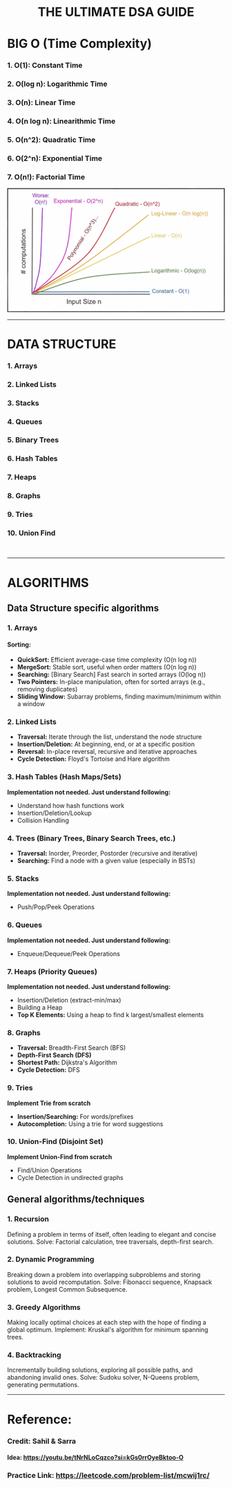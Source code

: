 <h1 align="center"> THE ULTIMATE DSA GUIDE </h1>

# BIG O (Time Complexity)

### 1. O(1): Constant Time
### 2. O(log n): Logarithmic Time
### 3. O(n): Linear Time
### 4. O(n log n): Linearithmic Time
### 5. O(n^2): Quadratic Time
### 6. O(2^n): Exponential Time
### 7. O(n!): Factorial Time

![Alt Text](/assets/time-complexity.png)
<br>

---
# DATA STRUCTURE
### 1. Arrays
### 2. Linked Lists
### 3. Stacks
### 4. Queues
### 5. Binary Trees
### 6. Hash Tables
### 7. Heaps
### 8. Graphs
### 9. Tries
### 10. Union Find


<br>

---
# ALGORITHMS

## Data Structure specific algorithms

### 1. Arrays
#### Sorting:
- **QuickSort:** Efficient average-case time complexity (O(n log n))
- **MergeSort:** Stable sort, useful when order matters (O(n log n))
- **Searching:** [Binary Search] Fast search in sorted arrays (O(log n))
- **Two Pointers:** In-place manipulation, often for sorted arrays (e.g., removing duplicates)
- **Sliding Window:** Subarray problems, finding maximum/minimum within a window

### 2. Linked Lists
- **Traversal:** Iterate through the list, understand the node structure
- **Insertion/Deletion:** At beginning, end, or at a specific position
- **Reversal:** In-place reversal, recursive and iterative approaches
- **Cycle Detection:** Floyd's Tortoise and Hare algorithm

### 3. Hash Tables (Hash Maps/Sets)
**Implementation not needed. Just understand following:**
- Understand how hash functions work
- Insertion/Deletion/Lookup
- Collision Handling

### 4. Trees (Binary Trees, Binary Search Trees, etc.)
- **Traversal:** Inorder, Preorder, Postorder (recursive and iterative)
- **Searching:** Find a node with a given value (especially in BSTs)

### 5. Stacks
**Implementation not needed. Just understand following:**
- Push/Pop/Peek Operations

### 6. Queues
**Implementation not needed. Just understand following:**
- Enqueue/Dequeue/Peek Operations

### 7. Heaps (Priority Queues)
**Implementation not needed. Just understand following:**
- Insertion/Deletion (extract-min/max)
- Building a Heap
- **Top K Elements:** Using a heap to find k largest/smallest elements

### 8. Graphs
- **Traversal:** Breadth-First Search (BFS)
- **Depth-First Search (DFS)**
- **Shortest Path:** Dijkstra's Algorithm
- **Cycle Detection:** DFS

### 9. Tries
**Implement Trie from scratch**
- **Insertion/Searching:** For words/prefixes
- **Autocompletion:** Using a trie for word suggestions

### 10. Union-Find (Disjoint Set)
**Implement Union-Find from scratch**
- Find/Union Operations
- Cycle Detection in undirected graphs


## General algorithms/techniques
### 1. Recursion
Defining a problem in terms of itself, often leading to elegant and concise solutions.
Solve: Factorial calculation, tree traversals, depth-first search.

### 2. Dynamic Programming
Breaking down a problem into overlapping subproblems and storing solutions to avoid recomputation.
Solve: Fibonacci sequence, Knapsack problem, Longest Common Subsequence.

### 3. Greedy Algorithms
Making locally optimal choices at each step with the hope of finding a global optimum.
Implement: Kruskal's algorithm for minimum spanning trees.

### 4. Backtracking
Incrementally building solutions, exploring all possible paths, and abandoning invalid ones.
Solve: Sudoku solver, N-Queens problem, generating permutations.


---
# Reference:
### Credit: Sahil & Sarra 
#### Idea: https://youtu.be/tNrNLoCqzco?si=kGs0rrOyeBktoo-O
### Practice Link: https://leetcode.com/problem-list/mcwij1rc/
